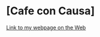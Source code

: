 # [Cafe con Causa] 

[Link to my webpage on the Web](https://planita13.github.io/cafe_con_calstatela/)
